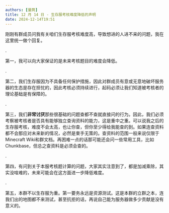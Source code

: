 ```yaml
---
authors: [量筒]
title: 12 月 14 日 - 生存服考核难度降低的声明
date: 2024-12-14T19:51
---
```


刚刚有群成员问我有关咱们生存服考核难度高，导致想进的人进不来的问题，我在这里统一做个回复。

.

第一，我可以向大家保证的是未来考核题目的难度会降低。

.

第二，我们生存服因为不具备任何保护措施，因此对群成员有意或无意地破坏服务器的生态是存在担忧的，因此考核必须持续进行，起码必须让我们知道被考核者的理论基础是有保障的。

.

第三，我们**非常讨厌**那些很基础的问题查都不查就直接问的行为。因此，我们必须考察被考核者是否具有能够独立查询资料的能力，这是重中之重。可以说我之后的生存服考核，难度不会太高，也让你查，但你至少得给我能查的到。如果连查资料都不会那应对未来新的情况，必然是束手无策的。查资料的范围一般来说仅限于Minecraft Wiki和群文档。再困难一点的话那可能还会问一些常用工具，比如Chunkbase，但总之查资料是必须会查的。

.

第四，有问到关于本服考核题计算的问题，大家其实注意到了，都是加减乘除，其实没啥难的，未来可能会在这方面进一步降低难度。

.

第五，本群不以生存服为重。第一要务永远是资源测试。这是本群的立群之本，连我们出的地图都不来测试，甚至抗拒的话，再说自己能为服务器做多少贡献是没有意义的。
